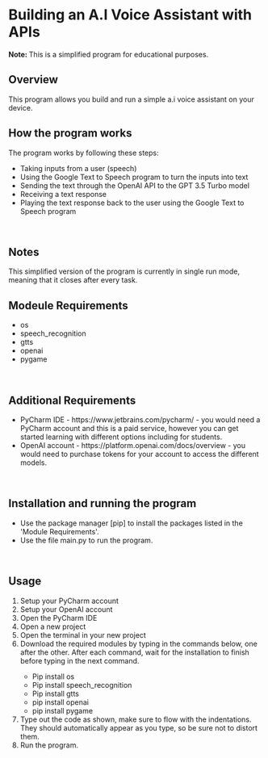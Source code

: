 <h1> Building an A.I Voice Assistant with APIs </h1>
<b> Note: </b> This is a simplified program for educational purposes.
<br />

<h2> Overview </h2>
This program allows you build and run a simple a.i voice assistant on your device. 
<br />

<h2> How the program works </h2>
The program works by following these steps: <br />
<ul> 
  <li>Taking inputs from a user (speech) </li>
  <li>Using the Google Text to Speech program to turn the inputs into text </li>
  <li>Sending the text through the OpenAI API to the GPT 3.5 Turbo model </li>
  <li>Receiving a text response </li>
  <li>Playing the text response back to the user using the Google Text to Speech program  </li>
</ul>
<br />

<h2> Notes </h2>
This simplified version of the program is currently in single run mode, meaning that it closes after every task. 
<br />

<h2> Modeule Requirements </h2>
<ul> 
  <li>os </li>
  <li>speech_recognition </li>
  <li>gtts </li>
  <li>openai </li>
  <li>pygame </li>
</ul>
<br />

<h2> Additional Requirements </h2>
<ul> 
  <li>PyCharm IDE - https://www.jetbrains.com/pycharm/ - you would need a PyCharm account and this is a paid service, however you can get started learning with different options including for students. </li>
  <li>OpenAI account - https://platform.openai.com/docs/overview - you would need to purchase tokens for your account to access the different models. </li>
</ul>
<br />

<h2> Installation and running the program </h2>
<ul> 
  <li>Use the package manager [pip] to install the packages listed in the 'Module Requirements'. </li>
  <li>Use the file main.py to run the program. </li>
</ul>
<br />

<h2> Usage </h2>
<ol> 
  <li>Setup your PyCharm account </li>
  <li>Setup your OpenAI account </li>
  <li>Open the PyCharm IDE </li>
  <li>Open a new project </li>
  <li>Open the terminal in your new project </li>
  <li>Download the required modules by typing in the commands below, one after the other. After each command, wait for the installation to finish before typing in the next command. </li>
    <ul> 
      <li>Pip install os </li>
      <li>Pip install speech_recognition </li>
      <li>Pip install gtts </li>
      <li>pip install openai </li>
      <li>pip install pygame </li>
    </ul>
  <li>Type out the code as shown, make sure to flow with the indentations. They should automatically appear as you type, so be sure not to distort them. </li>
  <li>Run the program. </li>
</ol>



